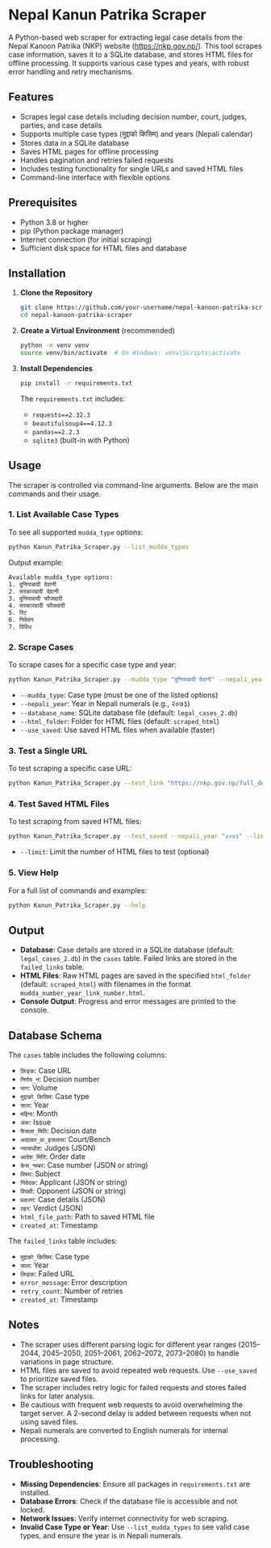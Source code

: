 # Nepal Kanun Patrika Scraper

A Python-based web scraper for extracting legal case details from the Nepal Kanoon Patrika (NKP) website (https://nkp.gov.np/). This tool scrapes case information, saves it to a SQLite database, and stores HTML files for offline processing. It supports various case types and years, with robust error handling and retry mechanisms.

## Features
- Scrapes legal case details including decision number, court, judges, parties, and case details
- Supports multiple case types (मुद्दाको किसिम) and years (Nepali calendar)
- Stores data in a SQLite database
- Saves HTML pages for offline processing
- Handles pagination and retries failed requests
- Includes testing functionality for single URLs and saved HTML files
- Command-line interface with flexible options

## Prerequisites
- Python 3.8 or higher
- pip (Python package manager)
- Internet connection (for initial scraping)
- Sufficient disk space for HTML files and database

## Installation

1. **Clone the Repository**
   ```bash
   git clone https://github.com/your-username/nepal-kanoon-patrika-scraper.git
   cd nepal-kanoon-patrika-scraper
   ```

2. **Create a Virtual Environment** (recommended)
   ```bash
   python -m venv venv
   source venv/bin/activate  # On Windows: venv\Scripts\activate
   ```

3. **Install Dependencies**
   ```bash
   pip install -r requirements.txt
   ```

   The `requirements.txt` includes:
   - `requests==2.32.3`
   - `beautifulsoup4==4.12.3`
   - `pandas==2.2.3`
   - `sqlite3` (built-in with Python)

## Usage

The scraper is controlled via command-line arguments. Below are the main commands and their usage.

### 1. List Available Case Types
To see all supported `mudda_type` options:
```bash
python Kanun_Patrika_Scraper.py --list_mudda_types
```
Output example:
```
Available mudda_type options:
1. दुनियाबादी देवानी
2. सरकारबादी देवानी
3. दुनियावादी फौजदारी
4. सरकारवादी फौजदारी
5. रिट
6. निवेदन
7. विविध
```

### 2. Scrape Cases
To scrape cases for a specific case type and year:
```bash
python Kanun_Patrika_Scraper.py --mudda_type "दुनियाबादी देवानी" --nepali_year "२०७३" --database_name "legal_cases.db" --html_folder "scraped_html" --use_saved
```
- `--mudda_type`: Case type (must be one of the listed options)
- `--nepali_year`: Year in Nepali numerals (e.g., २०७३)
- `--database_name`: SQLite database file (default: `legal_cases_2.db`)
- `--html_folder`: Folder for HTML files (default: `scraped_html`)
- `--use_saved`: Use saved HTML files when available (faster)

### 3. Test a Single URL
To test scraping a specific case URL:
```bash
python Kanun_Patrika_Scraper.py --test_link "https://nkp.gov.np/full_detail/8035" --mudda_type "दुनियाबादी देवानी" --nepali_year "२०७३" --use_saved
```

### 4. Test Saved HTML Files
To test scraping from saved HTML files:
```bash
python Kanun_Patrika_Scraper.py --test_saved --nepali_year "२०७३" --limit 5
```
- `--limit`: Limit the number of HTML files to test (optional)

### 5. View Help
For a full list of commands and examples:
```bash
python Kanun_Patrika_Scraper.py --help
```

## Output
- **Database**: Case details are stored in a SQLite database (default: `legal_cases_2.db`) in the `cases` table. Failed links are stored in the `failed_links` table.
- **HTML Files**: Raw HTML pages are saved in the specified `html_folder` (default: `scraped_html`) with filenames in the format `mudda_number_year_link_number.html`.
- **Console Output**: Progress and error messages are printed to the console.

## Database Schema
The `cases` table includes the following columns:
- `लिङ्क`: Case URL
- `निर्णय_नं`: Decision number
- `भाग`: Volume
- `मुद्दाको_किसिम`: Case type
- `साल`: Year
- `महिना`: Month
- `अंक`: Issue
- `फैसला_मिति`: Decision date
- `अदालत_वा_इजलास`: Court/Bench
- `न्यायाधीश`: Judges (JSON)
- `आदेश_मिति`: Order date
- `केस_नम्बर`: Case number (JSON or string)
- `विषय`: Subject
- `निवेदक`: Applicant (JSON or string)
- `विपक्षी`: Opponent (JSON or string)
- `प्रकरण`: Case details (JSON)
- `ठहर`: Verdict (JSON)
- `html_file_path`: Path to saved HTML file
- `created_at`: Timestamp

The `failed_links` table includes:
- `मुद्दाको_किसिम`: Case type
- `साल`: Year
- `लिङ्क`: Failed URL
- `error_message`: Error description
- `retry_count`: Number of retries
- `created_at`: Timestamp

## Notes
- The scraper uses different parsing logic for different year ranges (2015–2044, 2045–2050, 2051–2061, 2062–2072, 2073–2080) to handle variations in page structure.
- HTML files are saved to avoid repeated web requests. Use `--use_saved` to prioritize saved files.
- The scraper includes retry logic for failed requests and stores failed links for later analysis.
- Be cautious with frequent web requests to avoid overwhelming the target server. A 2-second delay is added between requests when not using saved files.
- Nepali numerals are converted to English numerals for internal processing.

## Troubleshooting
- **Missing Dependencies**: Ensure all packages in `requirements.txt` are installed.
- **Database Errors**: Check if the database file is accessible and not locked.
- **Network Issues**: Verify internet connectivity for web scraping.
- **Invalid Case Type or Year**: Use `--list_mudda_types` to see valid case types, and ensure the year is in Nepali numerals.
